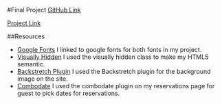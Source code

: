 
#Final Project
[GitHub Link](https://github.com/Cantare83/project_final3_hendricks_christina)

[Project Link](http://www.chrisihendricks.net/project_final3_hendricks_christina/index.html)

##Resources
* [Google Fonts](https://fonts.google.com/?selection.family=Cinzel+Decorative|Merriweather&query=cinzel) I linked to google fonts for both fonts in my project.
* [Visually Hidden](https://github.com/h5bp/html5-boilerplate/blob/master/src/css/main.css#L107-L169) I used the visually hidden class to make my HTML5 semantic.
* [Backstretch Plugin](http://srobbin.com/jquery-plugins/backstretch/) I used the Backstretch plugin for the background image on the site.
* [Combodate](http://vitalets.github.io/combodate/) I used the combodate plugin on my reservations page for guest to pick dates for reservations.
